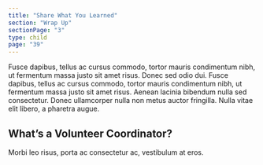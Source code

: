 ```yaml
---
title: "Share What You Learned"
section: "Wrap Up"
sectionPage: "3"
type: child
page: "39"
---
```


Fusce dapibus, tellus ac cursus commodo, tortor mauris condimentum nibh, ut fermentum massa justo sit amet risus. Donec sed odio dui. Fusce dapibus, tellus ac cursus commodo, tortor mauris condimentum nibh, ut fermentum massa justo sit amet risus. Aenean lacinia bibendum nulla sed consectetur. Donec ullamcorper nulla non metus auctor fringilla. Nulla vitae elit libero, a pharetra augue.

## What’s a Volunteer Coordinator?

Morbi leo risus, porta ac consectetur ac, vestibulum at eros.

